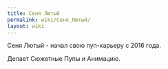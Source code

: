 ```yaml
---
title: Сеня Лютый
permalink: wiki/Сеня_Лютый/
layout: wiki
---
```


Сеня Лютый - начал свою пуп-карьеру с 2016 года.

Делает Сюжетные Пупы и Анимацию.
